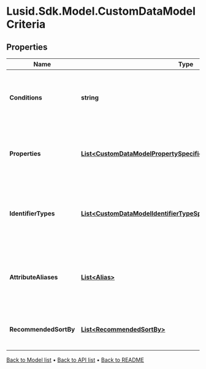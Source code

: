 # Lusid.Sdk.Model.CustomDataModelCriteria

## Properties

Name | Type | Description | Notes
------------ | ------------- | ------------- | -------------
**Conditions** | **string** | The conditions that the bound entity must meet to be valid. | [optional] 
**Properties** | [**List&lt;CustomDataModelPropertySpecificationWithDisplayName&gt;**](CustomDataModelPropertySpecificationWithDisplayName.md) | The properties that are required or allowed on the bound entity. | [optional] 
**IdentifierTypes** | [**List&lt;CustomDataModelIdentifierTypeSpecificationWithDisplayName&gt;**](CustomDataModelIdentifierTypeSpecificationWithDisplayName.md) | The identifier types that are required or allowed on the bound entity. | [optional] 
**AttributeAliases** | [**List&lt;Alias&gt;**](Alias.md) | The aliases for property keys, identifier types, and fields on the bound entity. | [optional] 
**RecommendedSortBy** | [**List&lt;RecommendedSortBy&gt;**](RecommendedSortBy.md) | The preferred default sorting instructions. | [optional] 

[Back to Model list](../README.md#documentation-for-models) &#8226; [Back to API list](../README.md#documentation-for-api-endpoints) &#8226; [Back to README](../README.md)


